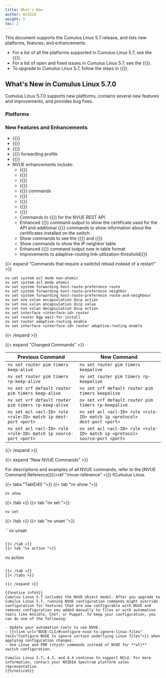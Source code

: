 ```yaml
---
title: What's New
author: NVIDIA
weight: 5
toc: 2
---
```

This document supports the Cumulus Linux 5.7 release, and lists new platforms, features, and enhancements.

- For a list of all the platforms supported in Cumulus Linux 5.7, see the {{<exlink url="www.nvidia.com/en-us/networking/ethernet-switching/hardware-compatibility-list/" text="Hardware Compatibility List (HCL)">}}.
- For a list of open and fixed issues in Cumulus Linux 5.7, see the {{<link title="Cumulus Linux 5.7 Release Notes" text="Cumulus Linux 5.7 Release Notes">}}.
- To upgrade to Cumulus Linux 5.7, follow the steps in {{<link url="Upgrading-Cumulus-Linux">}}.
<!-- vale off -->
## What's New in Cumulus Linux 5.7.0
<!-- vale on -->
Cumulus Linux 5.7.0 supports new platforms, contains several new features and improvements, and provides bug fixes.

### Platforms

### New Features and Enhancements

- {{<link url="802.1X-Interfaces" text="802.1x support">}}
- {{<link url="MAC-Address-Translation" text="MAC Address Translation">}}
- {{<link url="ASIC-Monitoring" text="Updated and new histograms for ASIC monitoring">}}
- {{<link url="Supported-Route-Table-Entries/#spectrum-2-and-spectrum-3" text="l2-heavy-v4-lpm">}} forwarding profile
- {{<link url="Precision-Time-Protocol-PTP/#pps-synchronization" text="PTP PPS In and PPS Out">}}
- NVUE enhancements include:
  - {{<link url="Port-Security" text="Port security commands">}}
  - {{<link url="Network-Address-Translation-NAT" text="NAT commands">}}
  - {{<link url="In-Service-System-Upgrade-ISSU/#maintenance-mode" text="ISSU maintenance mode commands">}}
  - {{<link url="RADIUS-AAA" text="RADIUS AAA commands">}}
  - {{<link url="Interface-Configuration-and-Management/#link-flap-protection" text="Link flap protection ">}} commands
  - {{<link title="Spanning Tree and Rapid Spanning Tree - STP" text="MLAG support for PVST & PVRST VLAN-aware bridge mode">}}
  - {{<link title="Setting the Date and Time/#set-the-date-and-time" text="Set date and time command">}}
  - {{<link url="Optional-BGP-Configuration#bgp-input-and-ouput-message-queue-limit" text="Set BGP input and ouput message queue limit">}}
  - {{<link url="Role-Based-Access-Control" text="Role-based access control">}}
  - Commands to {{<link url="NVUE-API/#certificates" text="manage certificates">}} for the NVUE REST API
  - Enhanced {{<link url="NVUE-API/#certificates" text="nv show system api">}} command output to show the certificate used for the API and additional {{<link url="NVUE-API/#certificates" text="nv show system api certificate">}} commands to show information about the certificates installed on the switch.
  - Show commands to see the {{<link url="Troubleshooting-EVPN" text="VLAN to VNI mapping for all bridges">}} and {{<link url="Troubleshooting-EVPN" text="VLAN to VNI mapping for a specific bridge">}}
  - Show commands to show the IP neighbor table
  - Enhanced {{<link url="NVUE-CLI/#configuration-management-commands" text="show config history">}} command output now in table format
  - Improvements to adaptive-routing link-utilization-threshold{{<link url="Multi-Chassis-Link-Aggregation-MLAG" text="nv show mlag command outputs">}}

{{< expand "Commands that require a switchd reload instead of a restart" >}}

```
nv set system acl mode non-atomic
nv set system acl mode atomic
nv set system forwarding host-route-preference route
nv set system forwarding host-route-preference neighbor
nv set system forwarding host-route-preference route-and-neighbour
nv set nve vxlan encapsulation dscp action
nv set nve vxlan encapsulation dscp value
nv set nve vxlan decapsulation dscp action
nv set interface <interface-id> router 
nv set router bgp wait-for-install
nv set router adaptive-routing enable
nv set interface <interface-id> router adaptive-routing enable
```

{{< /expand >}}

{{< expand "Changed Commands" >}}

| Previous Command  |  New Command  |
| ------------ | ------------- |
| `nv set router pim timers keep-alive`| `nv set router pim timers keepalive` |
| `nv set router pim timers rp-keep-alive`| `nv set router pim timers rp-keepalive` |
| `nv set vrf default router pim timers keep-alive`| `nv set vrf default router pim timers keepalive` |
| `nv set vrf default router pim timers rp-keep-alive`| `nv set vrf default router pim timers rp-keepalive` |
| `nv set acl <acl-ID> rule <rule-ID> match ip dest-port <port>` | `nv set acl <acl-ID> rule <rule-ID> match ip <protocol>    dest-port <port>`|
| `nv set acl <acl-ID> rule <rule-ID> match ip source-port <port>`| `nv set acl <acl-ID> rule <rule-ID> match ip <protocol>    source-port <port>` |

{{< /expand >}}

{{< expand "New NVUE Commands" >}}

For descriptions and examples of all NVUE commands, refer to the [NVUE Command Reference]({{<ref "/nvue-reference" >}}) fCumulus Linux.

{{< tabs "TabID40 ">}}
{{< tab "nv show ">}}

```
nv show
```

{{< /tab >}}
{{< tab "nv set ">}}

```
nv set
```

{{< /tab >}}
{{< tab "nv unset ">}}

``
nv unset
```

{{< /tab >}}
{{< tab "nv action ">}}

```
nv action
```

{{< /tab >}}
{{< /tabs >}}

{{< /expand >}}

{{%notice info%}}
Cumulus Linux 5.7 includes the NVUE object model. After you upgrade to Cumulus Linux 5.7, running NVUE configuration commands might override configuration for features that are now configurable with NVUE and removes configuration you added manually to files or with automation tools like Ansible, Chef, or Puppet. To keep your configuration, you can do one of the following:

- Update your automation tools to use NVUE.
- {{<link url="NVUE-CLI/#configure-nvue-to-ignore-linux-files" text="Configure NVUE to ignore certain underlying Linux files">}} when applying configuration changes.
- Use Linux and FRR (vtysh) commands instead of NVUE for **all** switch configuration.

Cumulus Linux 3.7, 4.3, and 4.4 continue to support NCLU. For more information, contact your NVIDIA Spectrum platform sales representative.
{{%/notice%}}
